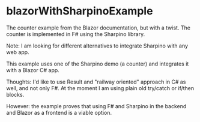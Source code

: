 # blazorWithSharpinoExample

The counter example from the Blazor documentation, but with a twist. The counter is implemented in F# using the Sharpino library.

Note: I am looking for different alternatives to integrate Sharpino with any web app.

This example uses one of the Sharpino demo (a counter) and integrates it with a Blazor C# app.

Thoughts: I'd like to use Result and "railway oriented" approach in C# as well, and not only F#.
At the moment I am using plain old try/catch or if/then blocks.

However: the example proves that using F# and Sharpino in the backend and Blazor as a frontend is a viable option.
